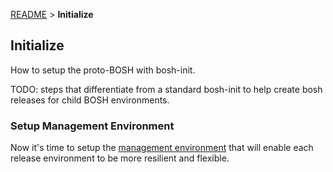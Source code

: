 [README](README.md) > **Initialize**

## Initialize

How to setup the proto-BOSH with bosh-init.

TODO: steps that differentiate from a standard bosh-init to help create bosh releases for
child BOSH environments.

### Setup Management Environment

Now it's time to setup the [management environment](manage.md) that will enable each release environment to be more resilient and flexible.
